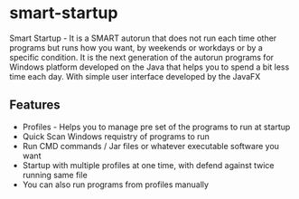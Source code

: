 # smart-startup

Smart Startup - It is a SMART autorun that does not run each time other programs but runs how you want, by weekends or workdays or by a specific condition. It is the next generation of the autorun programs for Windows platform developed on the Java that helps you to spend a bit less time each day. With simple user interface developed by the JavaFX

## Features

- Profiles - Helps you to manage pre set of the programs to run at startup
- Quick Scan Windows requistry of programs to run
- Run CMD commands / Jar files or whatever executable software you want
- Startup with multiple profiles at one time, with defend against twice running same file
- You can also run programs from profiles manually

